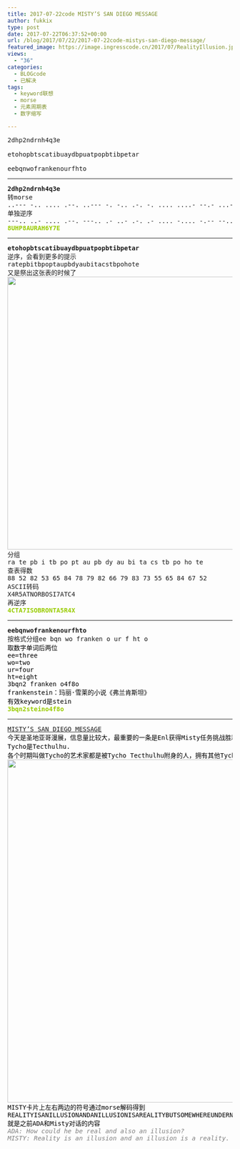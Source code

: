 ```yaml
---
title: 2017-07-22code MISTY’S SAN DIEGO MESSAGE
author: fukkix
type: post
date: 2017-07-22T06:37:52+00:00
url: /blog/2017/07/22/2017-07-22code-mistys-san-diego-message/
featured_image: https://image.ingresscode.cn/2017/07/RealityIllusion.jpg?x-oss-process=image/resize,m_fill,w_700,h_220
views:
  - "36"
categories:
  - BLOGcode
  - 已解决
tags:
  - keyword联想
  - morse
  - 元素周期表
  - 数字缩写

---
```

<pre>2dhp2ndrnh4q3e

etohopbtscatibuaydbpuatpopbtibpetar

eebqnwofrankenourfhto
<!--more--></pre>

* * *

<pre><strong>2dhp2ndrnh4q3e
</strong>转morse
..--- -.. .... .--. ..--- -. -.. .-. -. .... ....- --.- ...-- . 
单独逆序
---.. ..- .... .--. ---.. .- ..- .-. .- .... -.... -.-- --... .
<span style="color: #99cc00;"><strong>8UHP8AURAH6Y7E</strong></span></pre>

* * *

<pre><strong>etohopbtscatibuaydbpuatpopbtibpetar
</strong>逆序，会看到更多的提示
ratepbitbpoptaupbdyaubitacstbpohote
又是祭出这张表的时候了
<a href="https://image.ingresscode.cn/2017/07/QQ图片20170718124508.jpg"><img class="alignnone size-large wp-image-608" src="https://image.ingresscode.cn/2017/07/QQ图片20170718124508.jpg?x-oss-process=image/resize,m_fill,w_1024,h_611" alt="" width="1024" height="611" srcset="https://image.ingresscode.cn/2017/07/QQ图片20170718124508.jpg 2616w, https://image.ingresscode.cn/2017/07/QQ图片20170718124508.jpg?x-oss-process=image/resize,m_fill,w_300,h_179 300w, https://image.ingresscode.cn/2017/07/QQ图片20170718124508.jpg?x-oss-process=image/resize,m_fill,w_768,h_459 768w, https://image.ingresscode.cn/2017/07/QQ图片20170718124508.jpg?x-oss-process=image/resize,m_fill,w_1024,h_611 1024w" sizes="(max-width: 1024px) 100vw, 1024px" /></a>
分组
ra te pb i tb po pt au pb dy au bi ta cs tb po ho te
查表得数
88 52 82 53 65 84 78 79 82 66 79 83 73 55 65 84 67 52
ASCII转码
X4R5ATNORBOSI7ATC4
再逆序
<span style="color: #99cc00;"><strong>4CTA7ISOBRONTA5R4X</strong></span><strong>
</strong></pre>

* * *

<pre><strong>eebqnwofrankenourfhto
</strong>按格式分组ee bqn wo franken o ur f ht o
<span style="color: #000000;">取数字单词后两位
ee=three</span>
<span style="color: #000000;">wo=two</span>
<span style="color: #000000;">ur=four</span>
<span style="color: #000000;">ht=eight
3bqn2 franken o4f8o
frankenstein：玛丽·雪莱的小说《弗兰肯斯坦》
有效keyword是stein
<span style="color: #99cc00;"><strong>3bqn2steino4f8o</strong></span></span></pre>

* * *

<pre><span style="color: #000000;"><a href="http://investigate.ingress.com/2017/07/22/mistys-san-diego-message/">MISTY’S SAN DIEGO MESSAGE</a>
今天是圣地亚哥漫展，信息量比较大，最重要的一条是Enl获得Misty任务挑战胜利，通过解出一份消息得知：
Tycho是Tecthulhu.
各个时期叫做Tycho的艺术家都是被Tycho Tecthulhu附身的人，拥有其他Tycho的记忆和思想，并认为自己是唯一的Tycho.
<a href="https://image.ingresscode.cn/2017/07/RealityIllusion.jpg"><img class="alignnone size-large wp-image-601" src="https://image.ingresscode.cn/2017/07/RealityIllusion.jpg?x-oss-process=image/resize,m_fill,w_1024,h_768" alt="" width="1024" height="768" srcset="https://image.ingresscode.cn/2017/07/RealityIllusion.jpg 2000w, https://image.ingresscode.cn/2017/07/RealityIllusion.jpg?x-oss-process=image/resize,m_fill,w_300,h_225 300w, https://image.ingresscode.cn/2017/07/RealityIllusion.jpg?x-oss-process=image/resize,m_fill,w_768,h_576 768w, https://image.ingresscode.cn/2017/07/RealityIllusion.jpg?x-oss-process=image/resize,m_fill,w_1024,h_768 1024w" sizes="(max-width: 1024px) 100vw, 1024px" /></a>
MISTY卡片上左右两边的符号通过morse解码得到
REALITYISANILLUSIONANDANILLUSIONISAREALITYBUTSOMEWHEREUNDERNEATHALLOFITISTRUTH
就是之前ADA和Misty对话的内容
<span style="color: #808080;"><em>ADA: How could he be real and also an illusion?</em></span>
<span style="color: #808080;"><em>MISTY: Reality is an illusion and an illusion is a reality. But somewhere underneath all of it is truth.</em></span>

</span></pre>